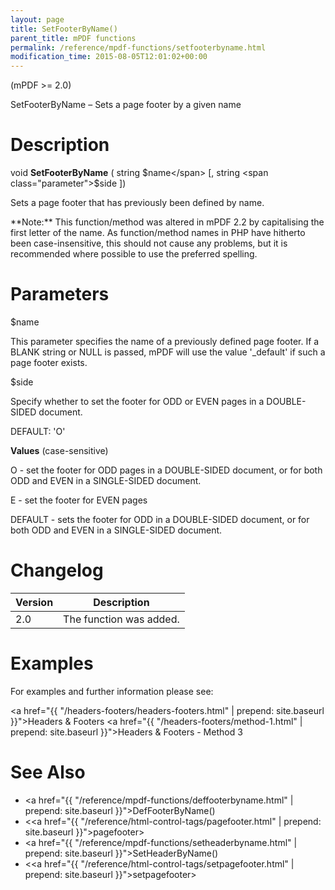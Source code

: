 ```yaml
---
layout: page
title: SetFooterByName()
parent_title: mPDF functions
permalink: /reference/mpdf-functions/setfooterbyname.html
modification_time: 2015-08-05T12:01:02+00:00
---
```


(mPDF >= 2.0)

SetFooterByName – Sets a page footer by a given name

# Description

void **SetFooterByName** ( string <span class="parameter">$name</span> [, string <span class="parameter">$side</span> ])

Sets a page footer that has previously been defined by name.

<div class="alert alert-info" role="alert" markdown="1">
	**Note:** This function/method was altered in mPDF 2.2 by
	capitalising the first letter of the name. As function/method names in PHP have hitherto been case-insensitive,
	this should not cause any problems, but it is recommended where possible to use the preferred spelling.
</div>

# Parameters

<span class="parameter">$name</span>

This parameter specifies the name of a previously defined page footer. If a <span class="smallblock">BLANK</span> string
or <span class="smallblock">NULL</span> is passed, mPDF will use the value '_default' if such a page footer exists.

<span class="parameter">$side</span>

Specify whether to set the footer for <span class="smallblock">ODD</span> or <span class="smallblock">EVEN</span> pages
in a <span class="smallblock">DOUBLE-SIDED</span> document.

<span class="smallblock">DEFAULT</span>: 'O'

**Values** (case-sensitive)

O - set the footer for <span class="smallblock">ODD</span> pages in a <span class="smallblock">DOUBLE-SIDED</span>
document, or for both <span class="smallblock">ODD</span> and <span class="smallblock">EVEN</span> in a
<span class="smallblock">SINGLE-SIDED</span> document.

E - set the footer for <span class="smallblock">EVEN</span> pages

<span class="smallblock">DEFAULT</span> - sets the footer for <span class="smallblock">ODD</span> in a
<span class="smallblock">DOUBLE-SIDED</span> document, or for both <span class="smallblock">ODD</span>
and <span class="smallblock">EVEN</span> in a <span class="smallblock">SINGLE-SIDED</span> document.

# Changelog

<table class="table"> <thead>
<tr> <th>Version</th><th>Description</th> </tr>
</thead> <tbody>
<tr>
<td>2.0</td>
<td>The function was added.</td>
</tr>
</tbody> </table>

# Examples

For examples and further information please see:

<a href="{{ "/headers-footers/headers-footers.html" | prepend: site.baseurl }}">Headers &amp; Footers</a>
<a href="{{ "/headers-footers/method-1.html" | prepend: site.baseurl }}">Headers &amp; Footers - Method 3</a>

# See Also

- <a href="{{ "/reference/mpdf-functions/deffooterbyname.html" | prepend: site.baseurl }}">DefFooterByName()</a>
- &lt;<a href="{{ "/reference/html-control-tags/pagefooter.html" | prepend: site.baseurl }}">pagefooter</a>&gt;
- <a href="{{ "/reference/mpdf-functions/setheaderbyname.html" | prepend: site.baseurl }}">SetHeaderByName()</a>
- &lt;<a href="{{ "/reference/html-control-tags/setpagefooter.html" | prepend: site.baseurl }}">setpagefooter</a>&gt;

